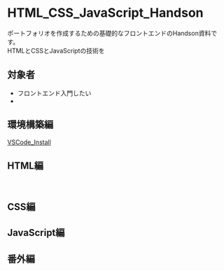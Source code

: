 # HTML_CSS_JavaScript_Handson
ポートフォリオを作成するための基礎的なフロントエンドのHandson資料です。  
HTMLとCSSとJavaScriptの技術を

## 対象者
- フロントエンド入門したい
- 

## 環境構築編
[VSCode_Install](https://github.com/CIST-LT-CLUB/HTML_CSS_JavaScript_Handson/blob/master/VSCode.md)  


## HTML編
 []()  
 []()  


## CSS編
[]()  



## JavaScript編
[]()  



## 番外編
[]()  



